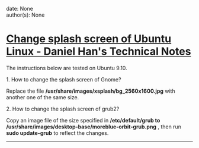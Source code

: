 
date: None  
author(s): None  

# [Change splash screen of Ubuntu Linux - Daniel Han's Technical Notes](https://sites.google.com/site/xiangyangsite/home/technical-tips/linux-unix/ubuntu/change-splash-screen-of-ubuntu-linux)

The instructions below are tested on Ubuntu 9.10.

1\. How to change the splash screen of Gnome?

Replace the file **/usr/share/images/xsplash/bg_2560x1600.jpg** with another one of the same size.

2\. How to change the splash screen of grub2?

Copy an image file of the size specified in **/etc/default/grub to /usr/share/images/desktop-base/moreblue-orbit-grub.png** , then run **sudo update-grub** to reflect the changes.  
  
---

